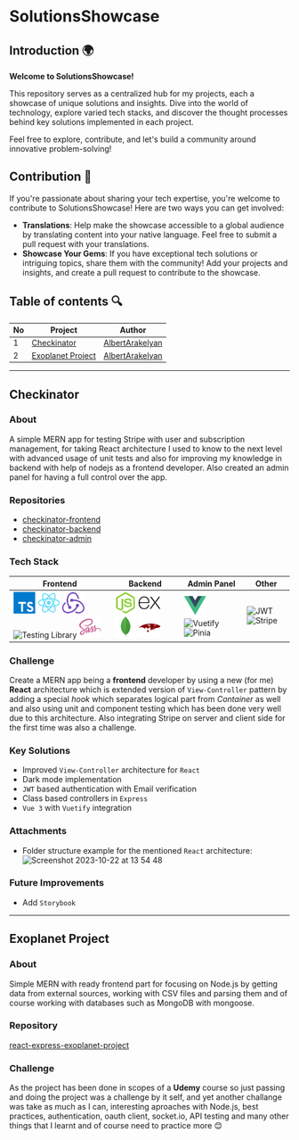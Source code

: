 # SolutionsShowcase

## Introduction 🌍 
**Welcome to SolutionsShowcase!**

This repository serves as a centralized hub for my projects, each a showcase of unique solutions and insights. Dive into the world of technology, explore varied tech stacks, and discover the thought processes behind key solutions implemented in each project.

Feel free to explore, contribute, and let's build a community around innovative problem-solving!

## Contribution 🚀
If you're passionate about sharing your tech expertise, you're welcome to contribute to SolutionsShowcase! Here are two ways you can get involved:

- **Translations**: Help make the showcase accessible to a global audience by translating content into your native language. Feel free to submit a pull request with your translations.
- **Showcase Your Gems**: If you have exceptional tech solutions or intriguing topics, share them with the community! Add your projects and insights, and create a pull request to contribute to the showcase.

## Table of contents 🔍
| No | Project | Author |
| ------- | --- | ---
| 1 | [Checkinator](#checkinator) | [AlbertArakelyan](https://github.com/AlbertArakelyan)
| 2 | [Exoplanet Project](#exoplanet-project) | [AlbertArakelyan](https://github.com/AlbertArakelyan)

---

## Checkinator

### About
A simple MERN app for testing Stripe with user and subscription management, for taking React architecture I used to know to the next level with advanced usage of unit tests and also for improving my knowledge in backend with help of nodejs as a frontend developer. Also created an admin panel for having a full control over the app.

### Repositories
- [checkinator-frontend](https://github.com/AlbertArakelyan/checkinator-frontend)
- [checkinator-backend](https://github.com/AlbertArakelyan/checkinator-backend)
- [checkinator-admin](https://github.com/AlbertArakelyan/checkinator-admin)

### Tech Stack
<table>
  <thead>
    <tr>
      <th>Frontend</th>
      <th>Backend</th>
      <th>Admin Panel</th>
      <th>Other</th>
    </tr>
  </thead>
  <tbody>
    <tr>
      <td>
        <div>
          <img src="https://github.com/devicons/devicon/blob/master/icons/typescript/typescript-original.svg" width="40" height="40" title="Typescript" alt="Typescript">
          <img src="https://github.com/devicons/devicon/blob/master/icons/react/react-original.svg" width="40" height="40" title="React" alt="React">
          <img src="https://github.com/devicons/devicon/blob/master/icons/redux/redux-original.svg" width="40" height="40" title="Redux" alt="Redux">
          <img src="https://testing-library.com/img/octopus-128x128.png" width="40" height="40" title="Testing Library" alt="Testing Library">
          <img src="https://github.com/devicons/devicon/blob/master/icons/sass/sass-original.svg" width="40" height="40" title="Sass" alt="Sass">
        </div>
      </td>
      <td>
        <div>
          <img src="https://github.com/devicons/devicon/blob/master/icons/nodejs/nodejs-original.svg" width="40" height="40" title="Nodejs" alt="Nodejs">
          <img src="https://github.com/devicons/devicon/blob/master/icons/express/express-original.svg" width="40" height="40" title="Express" alt="Express">
          <img src="https://github.com/devicons/devicon/blob/master/icons/mongodb/mongodb-original.svg" width="40" height="40" title="MongoDB" alt="MongoDB">
          <img src="https://raw.githubusercontent.com/github/explore/80688e429a7d4ef2fca1e82350fe8e3517d3494d/topics/mongoose/mongoose.png" title="Mongoose" alt="Mongoose" width="40" height="40"/>
        </div>
      </td>
      <td>
        <div>
          <img src="https://github.com/devicons/devicon/blob/master/icons/vuejs/vuejs-original.svg" title="Vue" alt="Vue" width="40" height="40">
          <img src="https://iconape.com/wp-content/png_logo_vector/vuetify-logo.png" title="Vuetify" alt="Vuetify" width="40" height="40">
          <img src="https://emojis.slackmojis.com/emojis/images/1653495163/59365/pinia.png?1653495163" title="Pinia" alt="Pinia" width="40" height="40"/>
        </div>
      </td>
      <td>
        <div>
          <img src="https://jwt.io/img/pic_logo.svg" title="JWT" alt="JWT" width="40" height="40"/>
          <img src="https://cdn.icon-icons.com/icons2/2699/PNG/512/stripe_logo_icon_167962.png" title="Stripe" alt="Stripe" width="40" height="40"/>
        </div>
      </td>
    </tr>
  </tbody>
</table>

### Challenge
Create a MERN app being a **frontend** developer by using a new (for me) **React** architecture which is extended version of `View-Controller` pattern by adding a special _hook_ which separates logical part from _Container_ as well and also using unit and component testing which has been done very well due to this architecture. Also integrating Stripe on server and client side for the first time was also a challenge.

### Key Solutions
- Improved `View-Controller` architecture for `React`
- Dark mode implementation
- `JWT` based authentication with Email verification
- Class based controllers in `Express`
- `Vue 3` with `Vuetify` integration

### Attachments
- Folder structure example for the mentioned `React` architecture: <br> <img width="388" alt="Screenshot 2023-10-22 at 13 54 48" src="https://github.com/AlbertArakelyan/SolutionsShowcase/assets/61713118/2fc42d5f-4b59-48fb-aba3-905fb564a9b8">

### Future Improvements
- Add `Storybook`

---

## Exoplanet Project

### About
Simple MERN with ready frontend part for focusing on Node.js by getting data from external sources, working with CSV files and parsing them and of course working with databases such as MongoDB with mongoose.

### Repository
[react-express-exoplanet-project](https://github.com/AlbertArakelyan/react-express-exoplanet-project)

### Challenge
As the project has been done in scopes of a **Udemy** course so just passing and doing the project was a challenge by it self, and yet another challange was take as much as I can, interesting aproaches with Node.js, best practices, authentication, oauth client, socket.io, API testing and many other things that I learnt and of course need to practice more 😊



